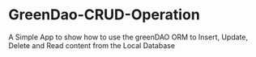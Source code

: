 # GreenDao-CRUD-Operation

A Simple App to show how to use the greenDAO ORM to Insert, Update, Delete and Read content from the Local Database
